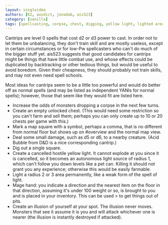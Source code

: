 ```yaml
---
layout: singleidea
authors: [K2, aosdict, jonadab, ais523]
category: [vanilla]
tags: [spellcasting, corpse, chest, digging, yellow light, lighted areas, monster ai, former bigidea]
---
```

Cantrips are level 0 spells that cost d2 or d3 power to cast. In order not to
let them be unbalancing, they don't train skill and are mostly useless, except
in certain circumstances or for low-Pw spellcasters who can't do much of the
bigger stuff yet. ais523 suggests that good candidates for cantrips might be
things that have little combat use, and whose effects could be duplicated by
backtracking or other tedious things, but would be useful to avoid boredom.
Given their cheapness, they should probably not train skills, and may not even
need spell schools.

Most ideas for cantrips seem to be a little too powerful and would do better off
as normal spells (and may be listed as independent YANIs for normal spells);
however, those that seem like they would fit are listed here.

* Increase the odds of monsters dropping a corpse in the next few turns.
* Create an empty unlocked chest. (This would need some restriction so you can't
  farm and sell them; perhaps you can only create up to 10 or 20 chests per game
  with this.)
* Mark a map square with a symbol, perhaps a comma, that is no different from
  normal floor but shows up on #overview and the normal map view.
* Deal some small damage, such as d5 or d6, to a nearby creature. (Acid Bubble
  from D&D is a nice corresponding cantrip.)
* Dig out a single square.
* Create a cancelled hostile yellow light. It cannot explode at you since it is
  cancelled, so it becomes an autonomous light source of radius 1, which can't
  follow you down levels like a pet can. Killing it should not grant you any
  experience; otherwise this would be easily farmable.
* Light a radius 2 or 3 area permanently, like a weak form of the spell of
  light.
* Mage hand: you indicate a direction and the nearest item on the floor in that
  direction, assuming it's under 100 weight or so, is brought to you and is
  placed in your inventory. This can be used > to get things out of pits.
* Create an illusion of yourself at your spot. The illusion never moves.
  Monsters that see it assume it is you and will attack whichever one is nearer
  (the illusion is instantly destroyed if attacked).
